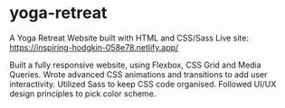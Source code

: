 # yoga-retreat
A Yoga Retreat Website built with HTML and CSS/Sass
Live site: https://inspiring-hodgkin-058e78.netlify.app/

Built a fully responsive website, using Flexbox, CSS Grid and Media
Queries.
Wrote advanced CSS animations and transitions to add user
interactivity.
Utilized Sass to keep CSS code organised.
Followed UI/UX design principles to pick color scheme.
